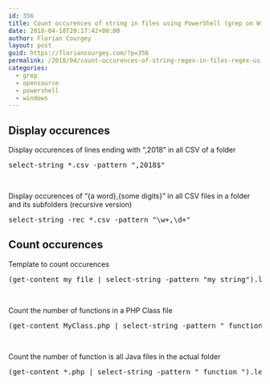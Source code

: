 ```yaml
---
id: 356
title: Count occurences of string in files using PowerShell (grep on Windows)
date: 2018-04-18T20:17:42+00:00
author: Florian Courgey
layout: post
guid: https://floriancourgey.com/?p=356
permalink: /2018/04/count-occurences-of-string-regex-in-files-regex-using-powershell/
categories:
  - grep
  - opensource
  - powershell
  - windows
---
```

## Display occurences

Display occurences of lines ending with &#8220;,2018&#8221; in all CSV of a folder

<pre class="lang:ps decode:true ">select-string *.csv -pattern ",2018$"</pre>

&nbsp;

Display occurences of &#8220;{a word},{some digits}&#8221; in all CSV files in a folder and its subfolders (recursive version)

<pre class="lang:ps decode:true">select-string -rec *.csv -pattern "\w+,\d+"</pre>

## Count occurences

Template to count occurences

<pre class="lang:ps decode:true">(get-content my_file | select-string -pattern "my string").length</pre>

&nbsp;

Count the number of functions in a PHP Class file

<pre class="lang:ps decode:true">(get-content MyClass.php | select-string -pattern " function ").length</pre>

&nbsp;

Count the number of function is all Java files in the actual folder

<pre class="lang:ps decode:true ">(get-content *.php | select-string -pattern " function ").length</pre>

&nbsp;

&nbsp;

&nbsp;